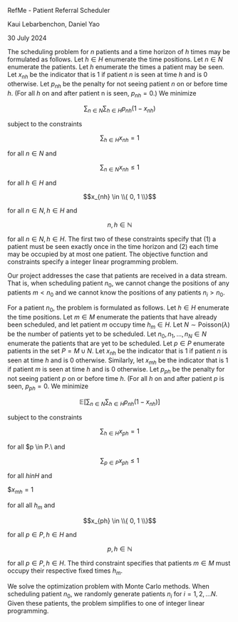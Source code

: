 RefMe - Patient Referral Scheduler

Kaui Lebarbenchon, Daniel Yao

30 July 2024

The scheduling problem for $n$ patients and a time horizon of $h$ times may be formulated as follows. Let $h \in H$ enumerate the time positions. Let $n \in N$ enumerate the patients. Let $h$ enumerate the times a patient may be seen. Let $x_{nh}$ be the indicator that is $1$ if patient $n$ is seen at time $h$ and is $0$ otherwise. Let $p_{nh}$ be the penalty for not seeing patient $n$ on or before time $h$. (For all $h$ on and after patient n is seen, $p_{nh} = 0$.) We minimize 

$$\sum_{n \in N}\sum_{h \in H}p_{nh}(1 - x_{nh})$$

subject to the constraints

$$\sum_{h \in H}x_{nh} = 1$$

for all $n \in N$ and 

$$\sum_{n \in N}x_{nh} \leq 1$$

for all $h \in H$ and 

$$x_{nh} \in \\{ 0, 1 \\}$$

for all $n \in N, h \in H$ and 

$$n, h \in \mathbb{N}$$

for all $n \in N, h \in H$. The first two of these constraints specify that (1) a patient must be seen exactly once in the time horizon and (2) each time may be occupied by at most one patient. The objective function and constraints specify a integer linear programming problem.

Our project addresses the case that patients are received in a data stream. That is, when scheduling patient $n_{0}$, we cannot change the positions of any patients $m < n_{0}$ and we cannot know the positions of any patients $n_{i} > n_{0}$. 

For a patient $n_{0}$, the problem is formulated as follows. Let $h \in H$ enumerate the time positions. Let $m \in M$ enumerate the patients that have already been scheduled, and let patient $m$ occupy time $h_{m} \in H$. Let $N \sim \text{Poisson}(\lambda)$ be the number of patients yet to be scheduled. Let $n_{0}, n_{1}, ..., n_{N} \in N$ enumerate the patients that are yet to be scheduled. Let $p \in P$ enumerate patients in the set $P = M \cup N$. Let $x_{nh}$ be the indicator that is $1$ if patient $n$ is seen at time $h$ and is $0$ otherwise. Similarly, let $x_{mh}$ be the indicator that is $1$ if patient $m$ is seen at time $h$ and is $0$ otherwise. Let $p_{ph}$ be the penalty for not seeing patient $p$ on or before time $h$. (For all $h$ on and after patient $p$ is seen, $p_{ph} = 0$. We minimize 

$$\mathbb{E}\left[ \sum_{n \in N}\sum_{h \in H}p_{nh}(1 - x_{nh}) \right]$$

subject to the constraints

$$\sum_{h \in H}x_{ph} = 1$$

for all $p \in P.\ and 

$$\sum_{p \in P}x_{ph} \leq 1$$

for all $h in H$ and 

$$x_{mh} = 1$

for all all $h_{m}$ and 

$$x_{ph} \in \\{ 0, 1 \\}$$

for all $p \in P, h \in H$ and 

$$p, h \in \mathbb{N}$$

for all $p \in P, h \in H$. The third constraint specifies that patients $m \in M$ must occupy their respective fixed times $h_{m}$.

We solve the optimization problem with Monte Carlo methods. When scheduling patient $n_{0}$, we randomly generate patients $n_{i}$ for $i = 1, 2, ... N$. Given these patients, the problem simplifies to one of integer linear programming.
